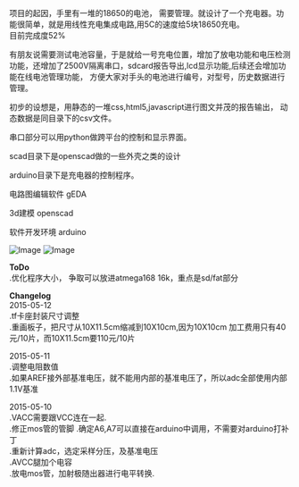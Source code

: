 项目的起因，手里有一堆的18650的电池， 需要管理。就设计了一个充电器。功能很简单，就是用线性充电集成电路,用5C的速度给5块18650充电。   
目前完成度52%   

有朋友说需要测试电池容量，于是就给一号充电位置，增加了放电功能和电压检测功能，还增加了2500V隔离串口，sdcard报告导出,lcd显示功能,后续还会增加功能在线电池管理功能， 方便大家对手头的电池进行编号，对型号，历史数据进行管理。

初步的设想是，用静态的一堆css,html5,javascript进行图文并茂的报告输出， 动态数据是同目录下的csv文件。   

串口部分可以用python做跨平台的控制和显示界面。   

scad目录下是openscad做的一些外壳之类的设计   

arduino目录下是充电器的控制程序。   

电路图编辑软件 gEDA  

3d建模 openscad  

软件开发环境 arduino  

![Image](https://github.com/lshw/18650/pcb/5usb2a.pcb)
![Image](https://github.com/lshw/18650/pcb/5usb2.pcb)


**ToDo**  
 .优化程序大小， 争取可以放进atmega168  16k，重点是sd/fat部分  


**Changelog**  
 2015-05-12  
 .tf卡座封装尺寸调整   
 .重画板子，把尺寸从10X11.5cm缩减到10X10cm,因为10X10cm 加工费用只有40元/10片，而10X11.5cm要110元/10片  

 2015-05-11   
 .调整电阻数值   
 .如果AREF接外部基准电压，就不能用内部的基准电压了，所以adc全部使用内部1.1V基准   

 2015-05-10   
 .VACC需要跟VCC连在一起.   
 .修正mos管的管脚
 .确定A6,A7可以直接在arduino中调用，不需要对arduino打补丁   
 .重新计算adc，选定采样分压，及基准电压   
 .AVCC腿加个电容   
 .放电mos管，加射极随出器进行电平转换.
